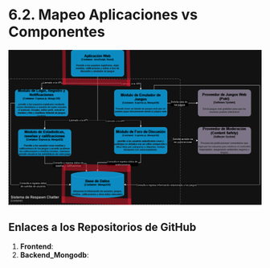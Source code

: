 # 6.2. Mapeo Aplicaciones vs Componentes

![Diagrama de Componentes](DiagramaDeComponentes_editado.png)


## Enlaces a los Repositorios de GitHub

1. **Frontend**: 
2. **Backend_Mongodb**:
